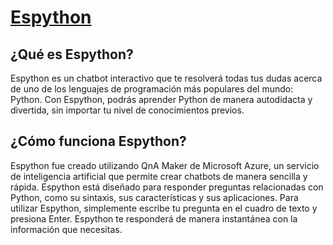# [Espython](https://dannasndz.github.io/Web_Bot_Espy/)

## ¿Qué es Espython?

Espython es un chatbot interactivo que te resolverá todas tus dudas acerca de uno de los lenguajes de programación más populares del mundo: Python. Con Espython, podrás aprender Python de manera autodidacta y divertida, sin importar tu nivel de conocimientos previos.

## ¿Cómo funciona Espython?

Espython fue creado utilizando QnA Maker de Microsoft Azure, un servicio de inteligencia artificial que permite crear chatbots de manera sencilla y rápida. Espython está diseñado para responder preguntas relacionadas con Python, como su sintaxis, sus características y sus aplicaciones. Para utilizar Espython, simplemente escribe tu pregunta en el cuadro de texto y presiona Enter. Espython te responderá de manera instantánea con la información que necesitas.
